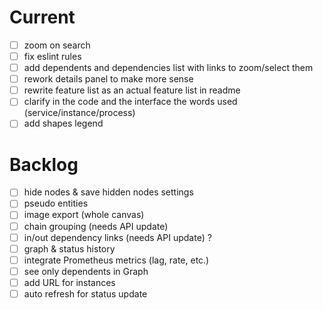 # Current

* [ ] zoom on search
* [ ] fix eslint rules
* [ ] add dependents and dependencies list with links to zoom/select them
* [ ] rework details panel to make more sense
* [ ] rewrite feature list as an actual feature list in readme
* [ ] clarify in the code and the interface the words used (service/instance/process)
* [ ] add shapes legend

# Backlog
* [ ] hide nodes & save hidden nodes settings
* [ ] pseudo entities
* [ ] image export (whole canvas)
* [ ] chain grouping (needs API update)
* [ ] in/out dependency links (needs API update) ?
* [ ] graph & status history
* [ ] integrate Prometheus metrics (lag, rate, etc.)
* [ ] see only dependents in Graph
* [ ] add URL for instances
* [ ] auto refresh for status update

